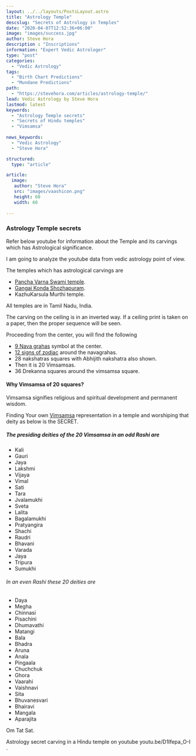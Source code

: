 ```yaml
---
layout: ../../layouts/PostsLayout.astro
title: "Astrology Temple"
descslug: "Secrets of Astrology in Temples"
date: "2020-04-07T12:52:36+06:00"
image: "images/success.jpg"
author: Steve Hora
description : "Inscriptions"
information: "Expert Vedic Astrologer"
type: "post"
categories: 
  - "Vedic Astrology"
tags:
  - "Birth Chart Predictions"
  - "Mundane Predictions"
path:
  - "https://stevehora.com/articles/astrology-temple/"
lead: Vedic Astrology by Steve Hora
lastmod: latest 
keywords:
  - "Astrology Temple secrets"
  - "Secrets of Hindu temples"
  - "Vimsamsa"
  
news_keywords:
  - "Vedic Astrology"
  - "Steve Hora"

structured:
  type: "article"

article:
  image:
   author: "Steve Hora"
   src: "images/vaashicon.png"
   height: 60
   width: 60
  
---
```


### Astrology Temple secrets

Refer below youtube for information about the Temple and its carvings which has
Astrological significance.

I am going to analyze the youtube data from vedic astrology point of view.

The temples which has astrological carvings are
* [Pancha Varna Swami temple](https://en.wikipedia.org/wiki/Panchavarnaswamy_Temple).
* [Gangai Konda Shozhapuram](https://ariyalur.nic.in/tourist-place/gangaikonda-cholapuram/).
* KazhuKarsula Murthi temple.

All temples are in Tamil Nadu, India.

The carving on the ceiling is in an inverted way. If a ceiling print is taken on a paper, then
the proper sequence will be seen.

Proceeding from the center, you will find the following

* [9 Nava grahas](/articles/nava-grahas/) symbol at the center.
* [12 signs of zodiac](/articles/vedic-astrology-meaning/) around the navagrahas.
* 28 nakshatras squares with Abhijith nakshatra also shown.
* Then it is 20 Vimsamsas.
* 36 Drekanna squares around the vimsamsa square.

#### Why Vimsamsa of 20 squares?

 Vimsamsa signifies religious and spiritual development and permanent wisdom.

 Finding Your own [Vimsamsa](https://astrozing.com/vimsamsa-divisional-horoscope-or-varga-birth-chart/) representation in a temple and worshiping that deity as below
 is the SECRET.

##### The presiding deities of the 20 Vimsamsa in an odd Rashi are

* Kali
* Gauri
* Jaya
* Lakshmi
* Vijaya
* Vimal
* Sati
* Tara
* Jvalamukhi
* Sveta
* Lalita
* Bagalamukhi
* Pratyangira
* Shachi
* Raudri
* Bhavani
* Varada
* Jaya
* Tripura
* Sumukhi

###### In an even Rashi these 20 deities are

* Daya
* Megha
* Chinnasi
* Pisachini
* Dhumavathi
* Matangi
* Bala
* Bhadra
* Aruna
* Anala
* Pingaala
* Chuchchuk
* Ghora
* Vaarahi
* Vaishnavi
* Sita
* Bhuvanesvari
* Bhairavi
* Mangala
* Aparajita

Om Tat Sat.

Astrology secret carving in a Hindu temple on youtube youtu.be/D1Ifepa_O-I .
